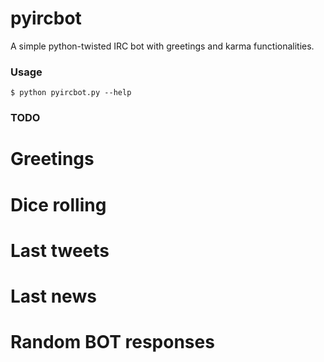 pyircbot
========

A simple python-twisted IRC bot with greetings and karma functionalities.

### Usage

`$ python pyircbot.py --help`

### TODO

# Greetings
# Dice rolling
# Last tweets
# Last news
# Random BOT responses
